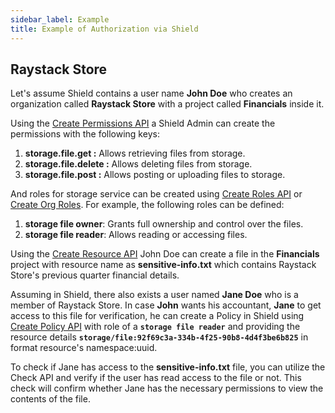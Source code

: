 ```yaml
---
sidebar_label: Example
title: Example of Authorization via Shield
---
```


## Raystack Store

Let's assume Shield contains a user name **John Doe** who creates an organization called **Raystack Store** with a project called **Financials** inside it.

Using the [Create Permissions API](../apis/admin-service-create-permission) a Shield Admin can create the permissions with the following keys:
1. **storage.file.get :** Allows retrieving files from storage.
2. **storage.file.delete :** Allows deleting files from storage.
3. **storage.file.post :** Allows posting or uploading files to storage.

And roles for storage service can be created using [Create Roles API](../apis/admin-service-create-role.api.mdx) or [Create Org Roles](../apis/shield-service-create-organization-role). For example, the following roles can be defined:

1. **storage file owner**: Grants full ownership and control over the files.
2. **storage file reader**: Allows reading or accessing files.

Using the [Create Resource API](../apis/shield-service-create-project-resource) John Doe can create a file in the **Financials** project with resource name as **sensitive-info.txt** which contains Raystack Store's previous quarter financial details.

Assuming in Shield, there also exists a user named **Jane Doe** who is a member of Raystack Store. In case **John** wants his accountant, **Jane** to get access to this file for verification, he can create a Policy in Shield using [Create Policy API](../apis/shield-service-create-policy.api.mdx) with role of a **`storage file reader`** and providing the resource details **`storage/file:92f69c3a-334b-4f25-90b8-4d4f3be6b825`** in format resource's namespace:uuid.

To check if Jane has access to the **sensitive-info.txt** file, you can utilize the Check API and verify if the user has read access to the file or not. This check will confirm whether Jane has the necessary permissions to view the contents of the file.
